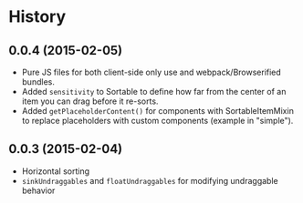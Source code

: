 History
============

0.0.4 (2015-02-05)
-----------------
- Pure JS files for both client-side only use and webpack/Browserified bundles.
- Added `sensitivity` to Sortable to define how far from the center of an item you can drag before it re-sorts.
- Added `getPlaceholderContent()` for components with SortableItemMixin to replace placeholders with custom components (example in "simple").

0.0.3 (2015-02-04)
-----------------
- Horizontal sorting
- `sinkUndraggables` and `floatUndraggables` for modifying undraggable behavior
